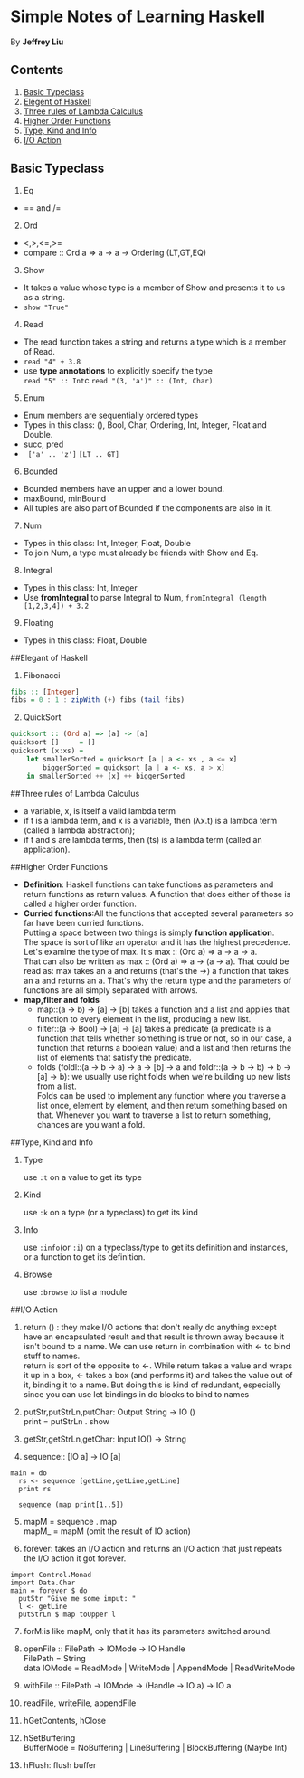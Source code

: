 Simple Notes of Learning Haskell
====

By <b>Jeffrey Liu</b>

Contents
---
1. [Basic Typeclass](#basic-typeclass)
2. [Elegent of Haskell](#elegant-of-haskell)
3. [Three rules of Lambda Calculus](#three-rules-of-lambda-calculus)
4. [Higher Order Functions](#higher-order-functions)
5. [Type, Kind and Info](#type-kind-and-info)
6. [I/O Action](#I-O-Action)
## Basic Typeclass

1. Eq
  * == and /=
2. Ord
  * <,>,<=,>=
  * compare :: Ord a => a -> a -> Ordering (LT,GT,EQ)
3. Show
  * It takes a value whose type is a member of Show and presents it to us as a string.
  * ```show "True"```
4. Read
  * The read function takes a string and returns a type which is a member of Read.
  * ```read "4" + 3.8 ```
  *  use **type annotations** to explicitly specify the type <br />
  ```read "5" :: Int```c
  ```read "(3, 'a')" :: (Int, Char) ```
5. Enum
  * Enum members are sequentially ordered types
  * Types in this class: (), Bool, Char, Ordering, Int, Integer, Float and Double.
  * succ, pred
  * ``` ['a' .. 'z']``` ```[LT .. GT]```
6. Bounded
  * Bounded members have an upper and a lower bound.
  * maxBound, minBound
  * All tuples are also part of Bounded if the components are also in it.
7. Num
  * Types in this class: Int, Integer, Float, Double
  * To join Num, a type must already be friends with Show and Eq.
8. Integral
  * Types in this class: Int, Integer
  * Use **fromIntegral** to parse Integral to Num, ```fromIntegral (length [1,2,3,4]) + 3.2```
9. Floating
  * Types in this class: Float, Double

##Elegant of Haskell

1. Fibonacci
  ```haskell
  fibs :: [Integer]
  fibs = 0 : 1 : zipWith (+) fibs (tail fibs)
  ```

2. QuickSort
  ```haskell
  quicksort :: (Ord a) => [a] -> [a]
  quicksort []     = []
  quicksort (x:xs) =
      let smallerSorted = quicksort [a | a <- xs , a <= x]
          biggerSorted = quicksort [a | a <- xs, a > x]
      in smallerSorted ++ [x] ++ biggerSorted
  ```

##Three rules of Lambda Calculus

* a variable, x, is itself a valid lambda term
* if t is a lambda term, and x is a variable, then (λx.t) is a lambda term (called a lambda abstraction);
* if t and s are lambda terms, then (ts) is a lambda term (called an application).

##Higher Order Functions

* **Definition**: Haskell functions can take functions as parameters and return functions as return values. A function that does either of those is called a higher order function.
* **Curried functions**:All the functions that accepted several parameters so far have been curried functions.
  <br/>Putting a space between two things is simply **function application**.
  <br/>The space is sort of like an operator and it has the highest precedence.
  <br/> Let's examine the type of max. It's max :: (Ord a) => a -> a -> a.
  <br/>That can also be written as max :: (Ord a) => a -> (a -> a). That could be read as: max takes an a and returns (that's the ->) a function that takes an a and returns an a. That's why the return type and the parameters of functions are all simply separated with arrows.
* **map,filter and folds**
    * map::(a -> b) -> [a] -> [b]
    takes a function and a list and applies that function to every element in the list, producing a new list.
    * filter::(a -> Bool) -> [a] -> [a]
    takes a predicate (a predicate is a function that tells whether something is true or not, so in our case, a function that returns a boolean value) and a list and then returns the list of elements that satisfy the predicate.
    * folds (foldl::(a -> b -> a) -> a -> [b] -> a and foldr::(a -> b -> b) -> b -> [a] -> b): we usually use right folds when we're building up new lists from a list.
    <br/> Folds can be used to implement any function where you traverse a list once, element by element, and then return something based on that. Whenever you want to traverse a list to return something, chances are you want a fold.

##Type, Kind and Info
1. Type

    use ```:t``` on a value to get its type
2. Kind

    use ```:k``` on a type (or a typeclass) to get its kind
3. Info

    use ```:info```(or ```:i```) on a typeclass/type to get its definition and instances, or a function to get its definition.
4. Browse

    use ```:browse``` to list a module

##I/O Action
1. return () :
they make I/O actions that don't really do anything except have an encapsulated result and that result is thrown away because it isn't bound to a name. We can use return in combination with <- to bind stuff to names.
<br/>return is sort of the opposite to <-. While return takes a value and wraps it up in a box, <- takes a box (and performs it) and takes the value out of it, binding it to a name. But doing this is kind of redundant, especially since you can use let bindings in do blocks to bind to names

2. putStr,putStrLn,putChar: Output String -> IO ()
<br/> print = putStrLn . show

3. getStr,getStrLn,getChar: Input IO() -> String

4. sequence:: [IO a] -> IO [a]
```
main = do
  rs <- sequence [getLine,getLine,getLine]
  print rs

  sequence (map print[1..5])
```

5. mapM = sequence . map
<br/> mapM_ = mapM (omit the result of IO action)

6. forever: takes an I/O action and returns an I/O action that just repeats the I/O action it got forever.
```
import Control.Monad
import Data.Char
main = forever $ do
  putStr "Give me some imput: "
  l <- getLine
  putStrLn $ map toUpper l
```

7. forM:is like mapM, only that it has its parameters switched around.

8. openFile :: FilePath -> IOMode -> IO Handle
  <br/>FilePath = String
  <br/>data IOMode = ReadMode | WriteMode | AppendMode | ReadWriteMode

9. withFile :: FilePath -> IOMode -> (Handle -> IO a) -> IO a

10. readFile, writeFile, appendFile

11. hGetContents, hClose

12. hSetBuffering
<br/> BufferMode = NoBuffering | LineBuffering | BlockBuffering (Maybe Int)

13. hFlush: flush buffer

